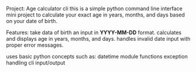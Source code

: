 Project: Age calculator cli
this is a simple python command line interface mini project to calculate your exact age in years, months, and days based on your date of birth.


Features:
take data of birth an input in **YYYY-MM-DD** format.
calculates and displays age in years, months, and days.
handles invalid date input with proper error messages.


uses basic python concepts such as:
datetime module
functions 
exception handling
cli input/output

